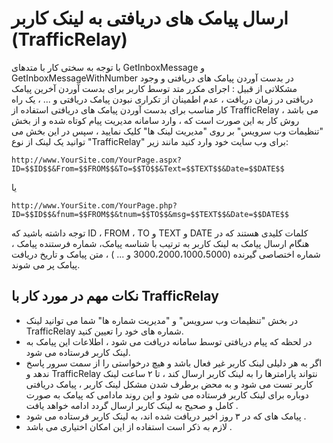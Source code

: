 # ارسال پیامک های دریافتی به لینک کاربر (TrafficRelay)
<style>
.markdown-body ul ul, .markdown-body ul ol, .markdown-body ol ol, .markdown-body ol ul {
    direction: rtl;
}
.markdown-body blockquote {
    border-left: 0;
    border-right: 0.25em solid var(--color-border-default);
}
</style>
با توجه به سختی کار با متدهای GetInboxMessage و GetInboxMessageWithNumber در بدست آوردن پیامک های دریافتی و وجود مشکلاتی از قبیل : اجرای مکرر متد توسط کاربر برای بدست آوردن آخرین پیامک دریافتی در زمان دریافت ، عدم اطمینان از تکراری نبودن پیامک دریافتی و ... ، یک راه کار مناسب برای بدست آوردن پیامک های دریافتی استفاده از TrafficRelay می باشد ، روش کار به این صورت است که ، وارد سامانه مدیریت پیام کوتاه شده و از بخش "تنظیمات وب سرویس" بر روی "مدیریت لینک ها" کلیک نماييد ، سپس در این بخش می توانید یک لینک از نوع "TrafficRelay" برای وب سایت خود وارد کنید مانند زیر:

```
http://www.YourSite.com/YourPage.aspx?ID=$$ID$$&From=$$FROM$$&To=$$TO$$&Text=$$TEXT$$&Date=$$DATE$$
```

یا

```
http://www.YourSite.com/YourPage.php?ID=$$ID$$&fnum=$$FROM$$&tnum=$$TO$$&msg=$$TEXT$$&Date=$$DATE$$
```

توجه داشته باشید که ID ، FROM ، TO و TEXT و DATE کلمات کلیدی هستند که در هنگام ارسال پیامک به لینک کاربر به ترتیب با شناسه پیامک، شماره فرستنده پیامک ، شماره اختصاصی گیرنده (3000،2000،1000،5000 و ... )  ، متن پیامک و تاریخ دریافت پیامک پر می شوند.

## نکات مهم در مورد کار با TrafficRelay

- در بخش "تنظیمات وب سرویس" و "مدیریت شماره ها" شما می توانید لینک TrafficRelay شماره های خود را تعیین کنید.
- در لحظه که پیام دریافتی توسط سامانه دریافت می شود ، اطلاعات این پیامک به لینک کاربر فرستاده می شود.
- اگر به هر دلیلی لینک کاربر غیر فعال باشد و هیچ درخواستی را از سمت سرور پاسخ ندهد و TrafficRelay نتواند پارامترها را به لینک کاربر ارسال کند ، تا ۲ ساعت لینک کاربر تست می شود و به محض برطرف شدن مشکل لینک کاربر ، پیامک دریافتی دوباره برای لینک کاربر فرستاده می شود و این روند مادامی که پیامک به صورت کامل و صحیح به لینک کاربر ارسال گردد ادامه خواهد یافت .
- پیامک های که در ۳ روز اخیر دریافت شده اند، به لینک کاربر فرستاده می شود .
- لازم به ذکر است استفاده از این امکان اختیاری می باشد . 